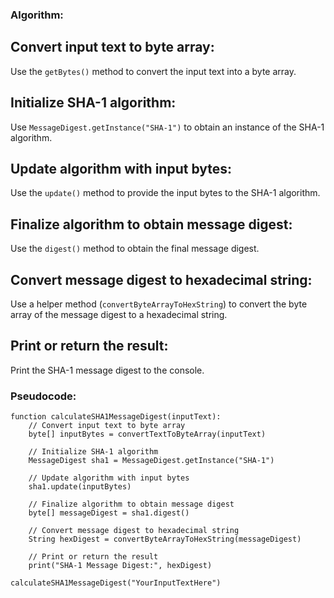### Algorithm:


## Convert input text to byte array:

Use the `getBytes()` method to convert the input text into a byte array.

## Initialize SHA-1 algorithm:

Use `MessageDigest.getInstance("SHA-1")` to obtain an instance of the SHA-1 algorithm.

## Update algorithm with input bytes:

Use the `update()` method to provide the input bytes to the SHA-1 algorithm.

## Finalize algorithm to obtain message digest:

Use the `digest()` method to obtain the final message digest.

## Convert message digest to hexadecimal string:

Use a helper method (`convertByteArrayToHexString`) to convert the byte array of the message digest to a hexadecimal string.

## Print or return the result:

Print the SHA-1 message digest to the console.


### Pseudocode:

```
function calculateSHA1MessageDigest(inputText):
    // Convert input text to byte array
    byte[] inputBytes = convertTextToByteArray(inputText)

    // Initialize SHA-1 algorithm
    MessageDigest sha1 = MessageDigest.getInstance("SHA-1")

    // Update algorithm with input bytes
    sha1.update(inputBytes)

    // Finalize algorithm to obtain message digest
    byte[] messageDigest = sha1.digest()

    // Convert message digest to hexadecimal string
    String hexDigest = convertByteArrayToHexString(messageDigest)

    // Print or return the result
    print("SHA-1 Message Digest:", hexDigest)

calculateSHA1MessageDigest("YourInputTextHere")

```